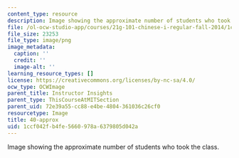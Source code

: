 ```yaml
---
content_type: resource
description: Image showing the approximate number of students who took the class.
file: /ol-ocw-studio-app/courses/21g-101-chinese-i-regular-fall-2014/1ccf042fb4fe5660978a6379805d042a_40-approx.png
file_size: 23253
file_type: image/png
image_metadata:
  caption: ''
  credit: ''
  image-alt: ''
learning_resource_types: []
license: https://creativecommons.org/licenses/by-nc-sa/4.0/
ocw_type: OCWImage
parent_title: Instructor Insights
parent_type: ThisCourseAtMITSection
parent_uid: 72e39a55-cc88-e4be-4804-361036c26cf0
resourcetype: Image
title: 40-approx
uid: 1ccf042f-b4fe-5660-978a-6379805d042a
---
```

Image showing the approximate number of students who took the class.